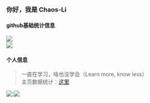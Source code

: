 ### 你好，我是 Chaos-Li

#### github基础统计信息
<a href="https://github.com/lichaoshuai">
  <img align="left" src="https://github-readme-stats.vercel.app/api?username=lichaoshuai&count_private=true&show_icons=true&theme=radical" />
</a>
<br/>
<a href="https://github.com/lichaoshuai">
  <img align="center" src="https://github-readme-stats.vercel.app/api/top-langs/?username=lichaoshuai&layout=compact" />
</a>


#### 个人信息
> 一直在学习，啥也没学会（Learn more, know less）<br/>
> 主页数据统计：<a href="https://github.com/anuraghazra/github-readme-stats">这里</a>



<a href="https://github.com/lichaoshuai/advanced-java">
  <img align="left" src="https://github-readme-stats.vercel.app/api/pin/?username=lichaoshuai&repo=advanced-java&theme=radical" />
</a>

<a href="https://github.com/lichaoshuai/JavaGuide">
  <img align="center" src="https://github-readme-stats.vercel.app/api/pin/?username=lichaoshuai&repo=JavaGuide&theme=radical" />
</a>




